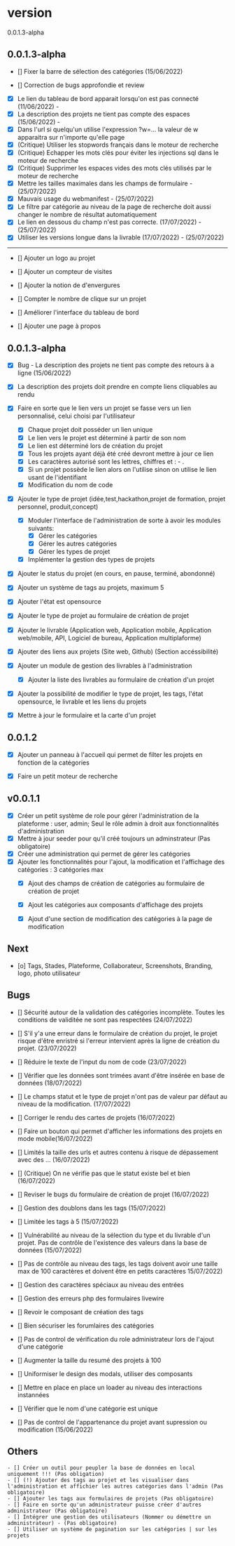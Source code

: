 # version

0.0.1.3-alpha 

## 0.0.1.3-alpha

- [] Fixer la barre de sélection des catégories (15/06/2022)

- [] Correction de bugs approfondie et review

- [x] Le lien du tableau de bord apparait lorsqu'on est pas connecté (11/06/2022) -
- [x] La description des projets ne tient pas compte des espaces  (15/06/2022) -
- [x] Dans l'url si quelqu'un utilise l'expression ?w=... la valeur de w apparaitra sur n'importe qu'elle page
- [x] (Critique) Utiliser les stopwords français dans le moteur de recherche
- [x] (Critique) Echapper les mots clés pour éviter les injections sql dans le moteur de recherche
- [x] (Critique) Supprimer les espaces vides des mots clés utilisés par le moteur de recherche
- [x] Mettre les tailles maximales dans les champs de formulaire - (25/07/2022)
- [x] Mauvais usage du webmanifest - (25/07/2022)
- [x] Le filtre par catégorie au niveau de la page de recherche doit aussi changer le nombre de résultat automatiquement
- [x] Le lien en dessous du champ n'est pas correcte. (17/07/2022) - (25/07/2022)
- [x] Utiliser les versions longue dans la livrable (17/07/2022) - (25/07/2022)

-----------------------------------------------------

- [] Ajouter un logo au projet
- [] Ajouter un compteur de visites 
- [] Ajouter la notion de d'envergures
- [] Compter le nombre de clique sur un projet

- [] Améliorer l'interface du tableau de bord
- [] Ajouter une page à propos

## 0.0.1.3-alpha

- [x] Bug - La description des projets ne tient pas compte des retours à a ligne (15/06/2022) 
- [x] La description des projets doit prendre en compte liens cliquables au rendu
- [x] Faire en sorte que le lien vers un projet se fasse vers un lien personnalisé, celui choisi par l'utilisateur
	- [x] Chaque projet doit posséder un lien unique
	- [x] Le lien vers le projet est déterminé à partir de son nom
	- [x] Le lien est déterminé lors de création du projet
	- [x] Tous les projets ayant déjà été créé devront mettre à jour ce lien
	- [x] Les caractères autorisé sont les lettres, chiffres et : - .
	- [x] Si un projet possède le lien alors on l'utilise sinon on utilise le lien usant de l'identifiant
	- [x] Modification du nom de code

- [x] Ajouter le type de projet (idée,test,hackathon,projet de formation, projet personnel, produit,concept)
	- [x] Moduler l'interface de l'administration de sorte à avoir les modules suivants:
		- [x] Gérer les catégories
		- [x] Gérer les autres catégories
		- [x] Gérer les types de projet
	- [x] Implémenter la gestion des types de projets 

- [x] Ajouter le status du projet (en cours, en pause, terminé, abondonné)
- [x] Ajouter un système de tags au projets, maximum 5
- [x] Ajouter l'état est opensource
- [x] Ajouter le type de projet au formulaire de création de projet
- [x] Ajouter le livrable (Application web, Application mobile, Application web/mobile, API, Logiciel de bureau, Application multiplaforme)
- [x] Ajouter des liens aux projets (Site web, Github) (Section accéssibilité)

- [x] Ajouter un module de gestion des livrables à l'administration
	- [x] Ajouter la liste des livrables au formulaire de création d'un projet

- [x] Ajouter la possibilité de modifier le type de projet, les tags, l'état opensource, le livrable et les liens du projets

- [x] Mettre à jour le formulaire et la carte d'un projet

## 0.0.1.2

- [x] Ajouter un panneau à l'accueil qui permet de filter les projets en fonction de la catégories
- [x] Faire un petit moteur de recherche


## v0.0.1.1

- [x] Créer un petit système de role pour gérer l'administration de la plateforme : user, admin; Seul le rôle admin à droit aux fonctionnalités d'administration
- [x] Mettre à jour seeder pour qu'il créé toujours un adminstrateur (Pas obligatoire)
- [x] Créer une administration qui permet de gérer les catégories
- [x] Ajouter les fonctionnalités pour l'ajout, la modification et l'affichage des catégories : 3 catégories max
	- [x] Ajout des champs de création de catégories au formulaire de création de projet
	- [x] Ajout les catégories aux composants d'affichage des projets
	- [x] Ajout d'une section de modification des catégories à la page de modification
	
	
## Next

- [o] Tags, Stades, Plateforme, Collaborateur, Screenshots, Branding, logo, photo utilisateur	

## Bugs


- [] Sécurité autour de la validation des catégories incomplète. Toutes les conditions de validitée ne sont pas respectées (24/07/2022)

- [] S'il y'a une erreur dans le formulaire de création du projet, le projet risque d'être enristré si l'erreur intervient après la ligne de création du projet. (23/07/2022)

- [] Réduire le texte de l'input du nom de code (23/07/2022)

- [] Vérifier que les données sont trimées avant d'être insérée en base de données (18/07/2022)

- [] Le champs statut et le type de projet n'ont pas de valeur par défaut au niveau de la modification.  (17/07/2022)

- [] Corriger le rendu des cartes de projets (16/07/2022)

- [] Faire un bouton qui permet d'afficher les informations des projets en mode mobile(16/07/2022)

- [] Limités la taille des urls et autres contenu à risque de dépassement avec des ... (16/07/2022)

- [] (Critique) On ne vérifie pas que le statut existe bel et bien (16/07/2022)

- [] Reviser le bugs du formulaire de création de projet (16/07/2022)

- [] Gestion des doublons dans les tags (15/07/2022)

- [] Limitée les tags à 5 (15/07/2022)

- [] Vulnérabilité au niveau de la sélection du type et du livrable d'un projet. Pas de contrôle de l'existence des valeurs dans la base de données (15/07/2022)

- [] Pas de contrôle au niveau des tags, les tags doivent avoir une taille max de 100 caractères et doivent être en petits caractères 15/07/2022)

- [] Gestion des caractères spéciaux au niveau des entrées

- [] Gestion des erreurs php des formulaires livewire

- [] Revoir le composant de création des tags

- [] Bien sécuriser les forumlaires des catégories

- [] Pas de control de vérification du role administrateur lors de l'ajout d'une catégorie

- [] Augmenter la taille du resumé des projets à 100

- [] Uniformiser le design des modals, utiliser des composants

- [] Mettre en place en place un loader au niveau des interactions instannées

- [] Vérifier que le nom d'une catégorie est unique

- [] Pas de control de l'appartenance du projet avant supression ou modification (15/06/2022)


## Others
	- [] Créer un outil pour peupler la base de données en local uniquement !!! (Pas obligation)
	- [] (!) Ajouter des tags au projet et les visualiser dans l'administration et affichier les autres catégories dans l'admin (Pas obligatoire)
	- [] Ajouter les tags aux formulaires de projets (Pas obligatoire)
	- [] Faire en sorte qu'un administrateur puisse créer d'autres administrateur (Pas obligatoire)
	- [] Intégrer une gestion des utilisateurs (Nommer ou démettre un administrateur) - (Pas obligatoire)
	- [] Utiliser un système de pagination sur les catégories | sur les projets
